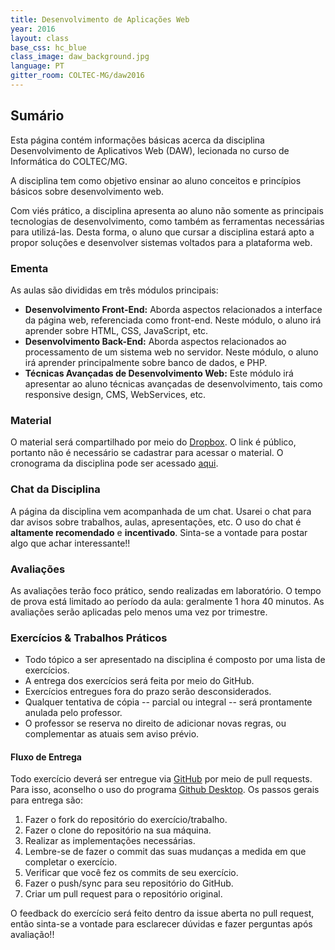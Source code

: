 ```yaml
---
title: Desenvolvimento de Aplicações Web
year: 2016
layout: class
base_css: hc_blue
class_image: daw_background.jpg
language: PT
gitter_room: COLTEC-MG/daw2016
---
```


## Sumário

<p class="lead">
Esta página contém informações básicas acerca da disciplina Desenvolvimento de Aplicativos Web (DAW), lecionada no curso de Informática do COLTEC/MG.
</p>

A disciplina tem como objetivo ensinar ao aluno conceitos e princípios básicos sobre desenvolvimento web.

Com viés prático, a disciplina apresenta ao aluno não somente as principais tecnologias de desenvolvimento, como também as ferramentas necessárias para utilizá-las. Desta forma, o aluno que cursar a disciplina estará apto a propor soluções e desenvolver sistemas voltados para a plataforma web.

### Ementa

As aulas são divididas em três módulos principais:

* **Desenvolvimento Front-End:** Aborda aspectos relacionados a interface da página web, referenciada como front-end. Neste módulo, o aluno irá aprender sobre HTML, CSS, JavaScript, etc.
* **Desenvolvimento Back-End:** Aborda aspectos relacionados ao processamento de um sistema web no servidor. Neste módulo, o aluno irá aprender principalmente sobre banco de dados, e PHP.
* **Técnicas Avançadas de Desenvolvimento Web:** Este módulo irá apresentar ao aluno técnicas avançadas de desenvolvimento, tais como responsive design, CMS, WebServices, etc.

### Material

O material será compartilhado por meio do [Dropbox](). O link é público, portanto não é necessário se cadastrar para acessar o material. O cronograma da disciplina pode ser acessado [aqui]().

### Chat da Disciplina

A página da disciplina vem acompanhada de um chat. Usarei o chat para dar avisos sobre trabalhos, aulas, apresentações, etc. O uso do chat é **altamente recomendado** e **incentivado**. Sinta-se a vontade para postar algo que achar interessante!!

### Avaliações

As avaliações terão foco prático, sendo realizadas em laboratório. O tempo de prova está limitado ao período da aula: geralmente 1 hora 40 minutos. As avaliações serão aplicadas pelo menos uma vez por trimestre.

### Exercícios & Trabalhos Práticos

* Todo tópico a ser apresentado na disciplina é composto por uma lista de exercícios.
* A entrega dos exercícios será feita por meio do GitHub.
* Exercícios entregues fora do prazo serão desconsiderados.
* Qualquer tentativa de cópia -- parcial ou integral -- será prontamente anulada pelo professor.
* O professor se reserva no direito de adicionar novas regras, ou complementar as atuais sem aviso prévio.

#### Fluxo de Entrega

Todo exercício deverá ser entregue via [GitHub](http://www.github.com) por meio de pull requests. Para isso, aconselho o uso do programa [Github Desktop](https://desktop.github.com/). Os passos gerais para entrega são:

1. Fazer o fork do repositório do exercício/trabalho.
2. Fazer o clone do repositório na sua máquina.
3. Realizar as implementações necessárias.
  1. Lembre-se de fazer o commit das suas mudanças a medida em que completar o exercício.
4. Verificar que você fez os commits de seu exercício.
5. Fazer o push/sync para seu repositório do GitHub.
6. Criar um pull request para o repositório original.

O feedback do exercício será feito dentro da issue aberta no pull request, então sinta-se a vontade para esclarecer dúvidas e fazer perguntas após avaliação!!
